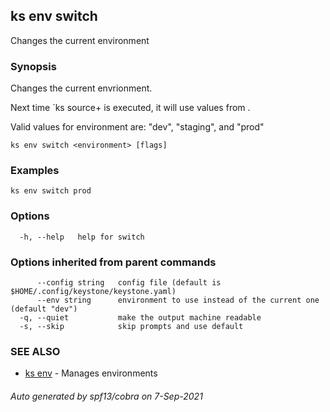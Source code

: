## ks env switch

Changes the current environment

### Synopsis

Changes the current envrionment.

Next time `ks source+ is executed, it will use values
from <environment>.

Valid values for environment are: "dev", "staging", and "prod"

```
ks env switch <environment> [flags]
```

### Examples

```
ks env switch prod
```

### Options

```
  -h, --help   help for switch
```

### Options inherited from parent commands

```
      --config string   config file (default is $HOME/.config/keystone/keystone.yaml)
      --env string      environment to use instead of the current one (default "dev")
  -q, --quiet           make the output machine readable
  -s, --skip            skip prompts and use default
```

### SEE ALSO

* [ks env](ks_env.md)	 - Manages environments

###### Auto generated by spf13/cobra on 7-Sep-2021
